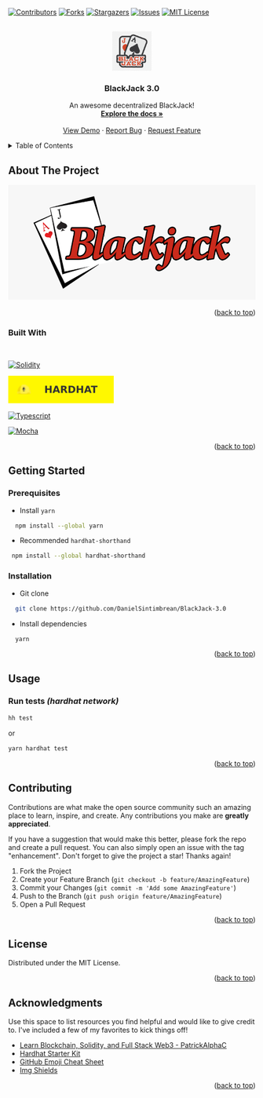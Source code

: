 
<!-- Improved compatibility of back to top link: See: https://github.com/othneildrew/Best-README-Template/pull/73 -->
<a name="readme-top"></a>
<!--
*** Thanks for checking out the Best-README-Template. If you have a suggestion
*** that would make this better, please fork the repo and create a pull request
*** or simply open an issue with the tag "enhancement".
*** Don't forget to give the project a star!
*** Thanks again! Now go create something AMAZING! :D
-->

<!-- PROJECT SHIELDS -->
<!--
*** I'm using markdown "reference style" links for readability.
*** Reference links are enclosed in brackets [ ] instead of parentheses ( ).
*** See the bottom of this document for the declaration of the reference variables
*** for contributors-url, forks-url, etc. This is an optional, concise syntax you may use.
*** https://www.markdownguide.org/basic-syntax/#reference-style-links
-->
[![Contributors][contributors-shield]][contributors-url]
[![Forks][forks-shield]][forks-url]
[![Stargazers][stars-shield]][stars-url]
[![Issues][issues-shield]][issues-url]
[![MIT License][license-shield]][license-url]
<!-- [![LinkedIn][linkedin-shield]][linkedin-url] -->

<!-- PROJECT LOGO -->
<br />
<div align="center">
  <a href="https://github.com/DanielSintimbrean/BlackJack-3.0">
    <img src="images/logo.png" alt="Logo" width="80" height="80">
  </a>

  <h3 align="center">BlackJack 3.0</h3>

  <p align="center">
    An awesome decentralized BlackJack!
    <br />
    <a href="https://github.com/othneildrew/Best-README-Template"><strong>Explore the docs »</strong></a>
    <br />
    <br />
    <a href="https://github.com/othneildrew/Best-README-Template">View Demo</a>
    ·
    <a href="https://github.com/othneildrew/Best-README-Template/issues">Report Bug</a>
    ·
    <a href="https://github.com/othneildrew/Best-README-Template/issues">Request Feature</a>
  </p>
</div>

<!-- TABLE OF CONTENTS -->
<details>
  <summary>Table of Contents</summary>
  <ol>
    <li>
      <a href="#about-the-project">About The Project</a>
      <ul>
        <li><a href="#built-with">Built With</a></li>
      </ul>
    </li>
    <li>
      <a href="#getting-started">Getting Started</a>
      <ul>
        <li><a href="#prerequisites">Prerequisites</a></li>
        <li><a href="#installation">Installation</a></li>
      </ul>
    </li>
    <li><a href="#usage">Usage</a></li>
    <li><a href="#roadmap">Roadmap</a></li>
    <li><a href="#contributing">Contributing</a></li>
    <li><a href="#license">License</a></li>
    <li><a href="#contact">Contact</a></li>
    <li><a href="#acknowledgments">Acknowledgments</a></li>
  </ol>
</details>

<!-- ABOUT THE PROJECT -->
## About The Project

![Product Name Screen Shot][product-screenshot]

<p align="right">(<a href="#readme-top">back to top</a>)</p>

### Built With

<br/>

<!-- * [![Next][Next.js]][Next-url]
* [![React][React.js]][React-url]
* [![Vue][Vue.js]][Vue-url]
* [![Angular][Angular.io]][Angular-url]
* [![Svelte][Svelte.dev]][Svelte-url]
* [![Laravel][Laravel.com]][Laravel-url]
* [![Bootstrap][Bootstrap.com]][Bootstrap-url]
* [![JQuery][JQuery.com]][JQuery-url] -->

 [![Solidity][Solidity.com]][Solidity-url]

 [![Hardhat][Hardhat.com]][Hardhat-url]

 [![Typescript][Typescript.com]][Typescript-url]

 [![Mocha][Mochajs.com]][Mochajs-url]

<p align="right">(<a href="#readme-top">back to top</a>)</p>

<!-- GETTING STARTED -->
## Getting Started

### Prerequisites

* Install `yarn`

```sh
  npm install --global yarn
```

* Recommended `hardhat-shorthand`

```sh
 npm install --global hardhat-shorthand
```

### Installation

* Git clone

```sh
  git clone https://github.com/DanielSintimbrean/BlackJack-3.0
```

* Install dependencies

```sh
  yarn
```

<p align="right">(<a href="#readme-top">back to top</a>)</p>

<!-- USAGE EXAMPLES -->
## Usage

### Run tests _(hardhat network)_

```sh
hh test
```

or

```sh
yarn hardhat test
```
  
<p align="right">(<a href="#readme-top">back to top</a>)</p>

<!-- CONTRIBUTING -->
## Contributing

Contributions are what make the open source community such an amazing place to learn, inspire, and create. Any contributions you make are **greatly appreciated**.

If you have a suggestion that would make this better, please fork the repo and create a pull request. You can also simply open an issue with the tag "enhancement".
Don't forget to give the project a star! Thanks again!

1. Fork the Project
2. Create your Feature Branch (`git checkout -b feature/AmazingFeature`)
3. Commit your Changes (`git commit -m 'Add some AmazingFeature'`)
4. Push to the Branch (`git push origin feature/AmazingFeature`)
5. Open a Pull Request

<p align="right">(<a href="#readme-top">back to top</a>)</p>

<!-- LICENSE -->
## License

Distributed under the MIT License.

<p align="right">(<a href="#readme-top">back to top</a>)</p>

<!-- ACKNOWLEDGMENTS -->
## Acknowledgments

Use this space to list resources you find helpful and would like to give credit to. I've included a few of my favorites to kick things off!

* [Learn Blockchain, Solidity, and Full Stack Web3 - PatrickAlphaC](https://github.com/smartcontractkit/full-blockchain-solidity-course-js)
* [Hardhat Starter Kit](https://github.com/smartcontractkit/hardhat-starter-kit)
* [GitHub Emoji Cheat Sheet](https://www.webpagefx.com/tools/emoji-cheat-sheet)
* [Img Shields](https://shields.io)

<p align="right">(<a href="#readme-top">back to top</a>)</p>

<!-- MARKDOWN LINKS & IMAGES -->
<!-- https://www.markdownguide.org/basic-syntax/#reference-style-links -->
[contributors-shield]: https://img.shields.io/github/contributors/DanielSintimbrean/BlackJack-3.0.svg?style=for-the-badge
[contributors-url]: https://github.com/DanielSintimbrean/BlackJack-3.0/graphs/contributors
[forks-shield]: https://img.shields.io/github/forks/DanielSintimbrean/BlackJack-3.0.svg?style=for-the-badge
[forks-url]: https://github.com/DanielSintimbrean/BlackJack-3.0/network/members
[stars-shield]: https://img.shields.io/github/stars/DanielSintimbrean/BlackJack-3.0.svg?style=for-the-badge
[stars-url]: https://github.com/DanielSintimbrean/BlackJack-3.0/stargazers
[issues-shield]: https://img.shields.io/github/issues/DanielSintimbrean/BlackJack-3.0.svg?style=for-the-badge
[issues-url]: https://github.com/DanielSintimbrean/BlackJack-3.0/issues
[license-shield]: https://img.shields.io/github/license/DanielSintimbrean/BlackJack-3.0.svg?style=for-the-badge
[license-url]: https://github.com/DanielSintimbrean/BlackJack-3.0/blob/master/LICENSE.txt
[linkedin-shield]: https://img.shields.io/badge/-LinkedIn-black.svg?style=for-the-badge&logo=linkedin&colorB=555
[linkedin-url]: https://linkedin.com/
[product-screenshot]: images/screenshot.png
[Solidity.com]: https://img.shields.io/badge/Solidity-444444?style=for-the-badge&logo=solidity&logoColor=white
[Solidity-url]: https://soliditylang.org/
[Hardhat.com]: images/Hardhat-url.svg
[Hardhat-url]: https://hardhat.org/
[Typescript.com]: https://img.shields.io/badge/typescript-007ACC?style=for-the-badge&logo=typescript&logoColor=white
[Typescript-url]: https://www.typescriptlang.org/
[Mochajs.com]: https://img.shields.io/badge/mochajs-8D6849?style=for-the-badge&logo=mocha&logoColor=white
[Mochajs-url]: https://mochajs.org/
